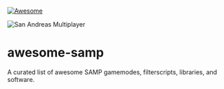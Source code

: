 [![Awesome](https://awesome.re/badge-flat.svg)](https://awesome.re)

![San Andreas Multiplayer](https://github.com/devlexanderxyz/awesome-samp/raw/master/images/samp.jpg)

# awesome-samp
A curated list of awesome SAMP gamemodes, filterscripts, libraries, and software.
